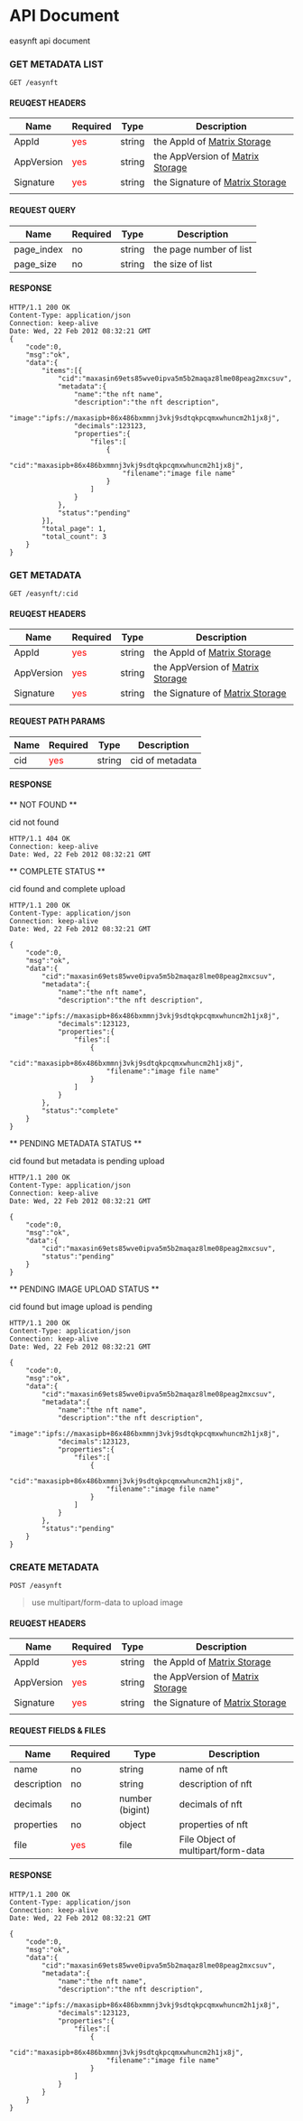 # API Document #
easynft api document

### GET METADATA LIST ###

`GET /easynft`

#### REUQEST HEADERS ####

| Name       | Required                     | Type   | Description                                                         |
|------------|------------------------------|--------|---------------------------------------------------------------------|
| AppId      | <font color="red">yes</font> | string | the AppId of [Matrix Storage](https://storage.anmaicloud.com)      |
| AppVersion | <font color="red">yes</font> | string | the AppVersion of [Matrix Storage](https://storage.anmaicloud.com) |
| Signature  | <font color="red">yes</font> | string | the Signature of [Matrix Storage](https://storage.anmaicloud.com)  |
|            |                              |        |                                                                     |

#### REQUEST QUERY ####

| Name       | Required | Type   | Description             |
|------------|----------|--------|-------------------------|
| page_index | no       | string | the page number of list |
| page_size  | no       | string | the size of list        |

#### RESPONSE ####

```
HTTP/1.1 200 OK
Content-Type: application/json
Connection: keep-alive
Date: Wed, 22 Feb 2012 08:32:21 GMT
{
    "code":0,
    "msg":"ok",
    "data":{
        "items":[{
            "cid":"maxasin69ets85wve0ipva5m5b2maqaz8lme08peag2mxcsuv",
            "metadata":{
                "name":"the nft name",
                "description":"the nft description",
                "image":"ipfs://maxasipb+86x486bxmmnj3vkj9sdtqkpcqmxwhuncm2h1jx8j",
                "decimals":123123,
                "properties":{
                    "files":[
                        {
                            "cid":"maxasipb+86x486bxmmnj3vkj9sdtqkpcqmxwhuncm2h1jx8j",
                            "filename":"image file name"
                        }
                    ]
                }
            },
            "status":"pending"
        }],
        "total_page": 1,
        "total_count": 3
    }
}
```

### GET METADATA ###

`GET /easynft/:cid`

#### REUQEST HEADERS ####

| Name       | Required                     | Type   | Description                                                         |
|------------|------------------------------|--------|---------------------------------------------------------------------|
| AppId      | <font color="red">yes</font> | string | the AppId of [Matrix Storage](https://storage.anmaicloud.com)      |
| AppVersion | <font color="red">yes</font> | string | the AppVersion of [Matrix Storage](https://storage.anmaicloud.com) |
| Signature  | <font color="red">yes</font> | string | the Signature of [Matrix Storage](https://storage.anmaicloud.com)  |
|            |                              |        |                                                                     |

#### REQUEST PATH PARAMS ####

| Name | Required                     | Type   | Description     |
|------|------------------------------|--------|-----------------|
| cid  | <font color="red">yes</font> | string | cid of metadata |


#### RESPONSE ####

** NOT FOUND **

cid not found

```
HTTP/1.1 404 OK
Connection: keep-alive
Date: Wed, 22 Feb 2012 08:32:21 GMT

```

** COMPLETE STATUS **

cid found and complete upload

```
HTTP/1.1 200 OK
Content-Type: application/json
Connection: keep-alive
Date: Wed, 22 Feb 2012 08:32:21 GMT

{
    "code":0,
    "msg":"ok",
    "data":{
        "cid":"maxasin69ets85wve0ipva5m5b2maqaz8lme08peag2mxcsuv",
        "metadata":{
            "name":"the nft name",
            "description":"the nft description",
            "image":"ipfs://maxasipb+86x486bxmmnj3vkj9sdtqkpcqmxwhuncm2h1jx8j",
            "decimals":123123,
            "properties":{
                "files":[
                    {
                        "cid":"maxasipb+86x486bxmmnj3vkj9sdtqkpcqmxwhuncm2h1jx8j",
                        "filename":"image file name"
                    }
                ]
            }
        },
        "status":"complete"
    }
}

```

** PENDING METADATA STATUS **

cid found but metadata is pending upload

```
HTTP/1.1 200 OK
Content-Type: application/json
Connection: keep-alive
Date: Wed, 22 Feb 2012 08:32:21 GMT

{
    "code":0,
    "msg":"ok",
    "data":{
        "cid":"maxasin69ets85wve0ipva5m5b2maqaz8lme08peag2mxcsuv",
        "status":"pending"
    }
}
```

** PENDING IMAGE UPLOAD STATUS **

cid found but image upload is pending

```
HTTP/1.1 200 OK
Content-Type: application/json
Connection: keep-alive
Date: Wed, 22 Feb 2012 08:32:21 GMT

{
    "code":0,
    "msg":"ok",
    "data":{
        "cid":"maxasin69ets85wve0ipva5m5b2maqaz8lme08peag2mxcsuv",
        "metadata":{
            "name":"the nft name",
            "description":"the nft description",
            "image":"ipfs://maxasipb+86x486bxmmnj3vkj9sdtqkpcqmxwhuncm2h1jx8j",
            "decimals":123123,
            "properties":{
                "files":[
                    {
                        "cid":"maxasipb+86x486bxmmnj3vkj9sdtqkpcqmxwhuncm2h1jx8j",
                        "filename":"image file name"
                    }
                ]
            }
        },
        "status":"pending"
    }
}

```

### CREATE METADATA ###

`POST /easynft`

> use multipart/form-data to upload image

#### REUQEST HEADERS ####

| Name       | Required                     | Type   | Description                                                        |
|------------|------------------------------|--------|--------------------------------------------------------------------|
| AppId      | <font color="red">yes</font> | string | the AppId of [Matrix Storage](https://storage.anmaicloud.com)      |
| AppVersion | <font color="red">yes</font> | string | the AppVersion of [Matrix Storage](https://storage.anmaicloud.com) |
| Signature  | <font color="red">yes</font> | string | the Signature of [Matrix Storage](https://storage.anmaicloud.com)  |
|            |                              |        |                                                                    |

#### REQUEST FIELDS & FILES ####

| Name        | Required                     | Type            | Description                        |
|-------------|------------------------------|-----------------|------------------------------------|
| name        | no                           | string          | name of nft                        |
| description | no                           | string          | description of nft                 |
| decimals    | no                           | number (bigint) | decimals of nft                    |
| properties  | no                           | object          | properties of nft                  |
| file        | <font color="red">yes</font> | file            | File Object of multipart/form-data |


#### RESPONSE ####

```
HTTP/1.1 200 OK
Content-Type: application/json
Connection: keep-alive
Date: Wed, 22 Feb 2012 08:32:21 GMT

{
    "code":0,
    "msg":"ok",
    "data":{
        "cid":"maxasin69ets85wve0ipva5m5b2maqaz8lme08peag2mxcsuv",
        "metadata":{
            "name":"the nft name",
            "description":"the nft description",
            "image":"ipfs://maxasipb+86x486bxmmnj3vkj9sdtqkpcqmxwhuncm2h1jx8j",
            "decimals":123123,
            "properties":{
                "files":[
                    {
                        "cid":"maxasipb+86x486bxmmnj3vkj9sdtqkpcqmxwhuncm2h1jx8j",
                        "filename":"image file name"
                    }
                ]
            }
        }
    }
}

```
